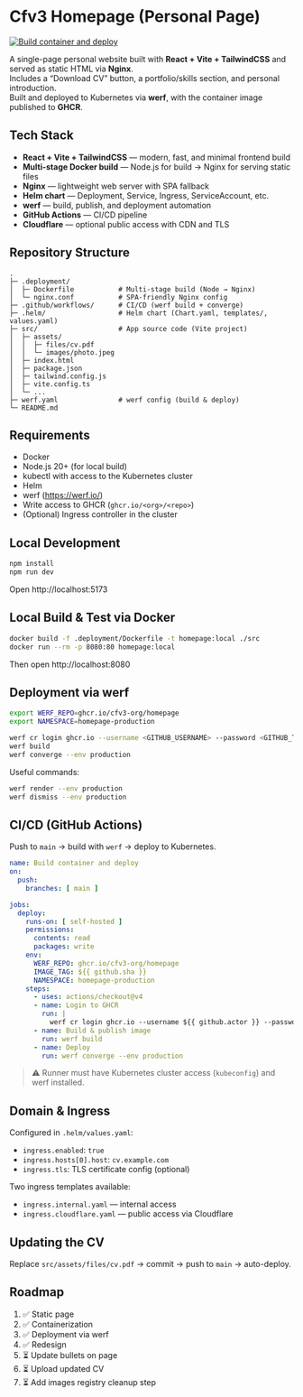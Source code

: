 # Cfv3 Homepage (Personal Page)

[![Build container and deploy](https://github.com/cfv3-org/homepage/actions/workflows/deploy.yaml/badge.svg)](https://github.com/cfv3-org/homepage/actions/workflows/deploy.yaml)

A single-page personal website built with **React + Vite + TailwindCSS** and served as static HTML via **Nginx**.  
Includes a “Download CV” button, a portfolio/skills section, and personal introduction.  
Built and deployed to Kubernetes via **werf**, with the container image published to **GHCR**.

## Tech Stack

- **React + Vite + TailwindCSS** — modern, fast, and minimal frontend build
- **Multi-stage Docker build** — Node.js for build → Nginx for serving static files
- **Nginx** — lightweight web server with SPA fallback
- **Helm chart** — Deployment, Service, Ingress, ServiceAccount, etc.
- **werf** — build, publish, and deployment automation
- **GitHub Actions** — CI/CD pipeline
- **Cloudflare** — optional public access with CDN and TLS

## Repository Structure

```
.
├─ .deployment/
│  ├─ Dockerfile           # Multi-stage build (Node → Nginx)
│  └─ nginx.conf           # SPA-friendly Nginx config
├─ .github/workflows/      # CI/CD (werf build + converge)
├─ .helm/                  # Helm chart (Chart.yaml, templates/, values.yaml)
├─ src/                    # App source code (Vite project)
│  ├─ assets/
│  │  ├─ files/cv.pdf
│  │  └─ images/photo.jpeg
│  ├─ index.html
│  ├─ package.json
│  ├─ tailwind.config.js
│  ├─ vite.config.ts
│  └─ ...
├─ werf.yaml               # werf config (build & deploy)
└─ README.md
```

## Requirements

- Docker
- Node.js 20+ (for local build)
- kubectl with access to the Kubernetes cluster
- Helm
- werf (https://werf.io/)
- Write access to GHCR (`ghcr.io/<org>/<repo>`)
- (Optional) Ingress controller in the cluster

## Local Development

```bash
npm install
npm run dev
```

Open http://localhost:5173

## Local Build & Test via Docker

```bash
docker build -f .deployment/Dockerfile -t homepage:local ./src
docker run --rm -p 8080:80 homepage:local
```
Then open http://localhost:8080

## Deployment via werf

```bash
export WERF_REPO=ghcr.io/cfv3-org/homepage
export NAMESPACE=homepage-production

werf cr login ghcr.io --username <GITHUB_USERNAME> --password <GITHUB_TOKEN>
werf build
werf converge --env production
```

Useful commands:
```bash
werf render --env production
werf dismiss --env production
```

## CI/CD (GitHub Actions)

Push to `main` → build with `werf` → deploy to Kubernetes.

```yaml
name: Build container and deploy
on:
  push:
    branches: [ main ]

jobs:
  deploy:
    runs-on: [ self-hosted ]
    permissions:
      contents: read
      packages: write
    env:
      WERF_REPO: ghcr.io/cfv3-org/homepage
      IMAGE_TAG: ${{ github.sha }}
      NAMESPACE: homepage-production
    steps:
      - uses: actions/checkout@v4
      - name: Login to GHCR
        run: |
          werf cr login ghcr.io --username ${{ github.actor }} --password ${{ secrets.GITHUB_TOKEN }}
      - name: Build & publish image
        run: werf build
      - name: Deploy
        run: werf converge --env production
```

> ⚠️ Runner must have Kubernetes cluster access (`kubeconfig`) and werf installed.

## Domain & Ingress

Configured in `.helm/values.yaml`:
- `ingress.enabled`: `true`
- `ingress.hosts[0].host`: `cv.example.com`
- `ingress.tls`: TLS certificate config (optional)

Two ingress templates available:
- `ingress.internal.yaml` — internal access
- `ingress.cloudflare.yaml` — public access via Cloudflare

## Updating the CV

Replace `src/assets/files/cv.pdf` → commit → push to `main` → auto-deploy.

## Roadmap

1. ✅ Static page
2. ✅ Containerization
3. ✅ Deployment via werf
4. ✅ Redesign  
5. ⏳ Update bullets on page
6. ⏳ Upload updated CV
7. ⏳ Add images registry cleanup step